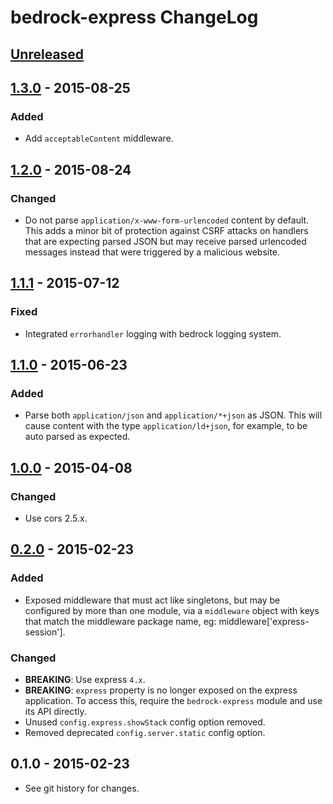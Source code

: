# bedrock-express ChangeLog

## [Unreleased]

## [1.3.0] - 2015-08-25

### Added
- Add `acceptableContent` middleware.

## [1.2.0] - 2015-08-24

### Changed
- Do not parse `application/x-www-form-urlencoded` content by default. This
  adds a minor bit of protection against CSRF attacks on handlers that are
  expecting parsed JSON but may receive parsed urlencoded messages instead
  that were triggered by a malicious website.

## [1.1.1] - 2015-07-12

### Fixed
- Integrated `errorhandler` logging with bedrock logging system.

## [1.1.0] - 2015-06-23

### Added
- Parse both `application/json` and `application/*+json` as JSON. This will
  cause content with the type `application/ld+json`, for example, to be
  auto parsed as expected.

## [1.0.0] - 2015-04-08

### Changed
- Use cors 2.5.x.

## [0.2.0] - 2015-02-23

### Added
- Exposed middleware that must act like singletons, but may be configured by
more than one module, via a `middleware` object with keys that match the
middleware package name, eg: middleware['express-session'].

### Changed
- **BREAKING**: Use express `4.x`.
- **BREAKING**: `express` property is no longer exposed on the express
application. To access this, require the `bedrock-express` module and use
its API directly.
- Unused `config.express.showStack` config option removed.
- Removed deprecated `config.server.static` config option.

## 0.1.0 - 2015-02-23

- See git history for changes.


[Unreleased]: https://github.com/digitalbazaar/bedrock-express/compare/1.3.0...HEAD
[1.3.0]: https://github.com/digitalbazaar/bedrock-express/compare/1.2.0...1.3.0
[1.2.0]: https://github.com/digitalbazaar/bedrock-express/compare/1.1.1...1.2.0
[1.1.1]: https://github.com/digitalbazaar/bedrock-express/compare/1.1.0...1.1.1
[1.1.0]: https://github.com/digitalbazaar/bedrock-express/compare/1.0.0...1.1.0
[1.0.0]: https://github.com/digitalbazaar/bedrock-express/compare/0.2.0...1.0.0
[0.2.0]: https://github.com/digitalbazaar/bedrock-express/compare/0.1.0...0.2.0
